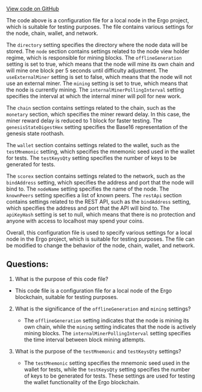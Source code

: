 [View code on GitHub](https://github.com/ergoplatform/ergo/src/main/resources/node1/application.conf)

The code above is a configuration file for a local node in the Ergo project, which is suitable for testing purposes. The file contains various settings for the node, chain, wallet, and network. 

The `directory` setting specifies the directory where the node data will be stored. The `node` section contains settings related to the node view holder regime, which is responsible for mining blocks. The `offlineGeneration` setting is set to true, which means that the node will mine its own chain and will mine one block per 5 seconds until difficulty adjustment. The `useExternalMiner` setting is set to false, which means that the node will not use an external miner. The `mining` setting is set to true, which means that the node is currently mining. The `internalMinerPollingInterval` setting specifies the interval at which the internal miner will poll for new work.

The `chain` section contains settings related to the chain, such as the `monetary` section, which specifies the miner reward delay. In this case, the miner reward delay is reduced to 1 block for faster testing. The `genesisStateDigestHex` setting specifies the Base16 representation of the genesis state roothash.

The `wallet` section contains settings related to the wallet, such as the `testMnemonic` setting, which specifies the mnemonic seed used in the wallet for tests. The `testKeysQty` setting specifies the number of keys to be generated for tests.

The `scorex` section contains settings related to the network, such as the `bindAddress` setting, which specifies the address and port that the node will bind to. The `nodeName` setting specifies the name of the node. The `knownPeers` setting specifies a list of known peers. The `restApi` section contains settings related to the REST API, such as the `bindAddress` setting, which specifies the address and port that the API will bind to. The `apiKeyHash` setting is set to null, which means that there is no protection and anyone with access to localhost may spend your coins.

Overall, this configuration file is used to specify various settings for a local node in the Ergo project, which is suitable for testing purposes. The file can be modified to change the behavior of the node, chain, wallet, and network.
## Questions: 
 1. What is the purpose of this code file?
   - This code file is a configuration file for a local node of the Ergo blockchain, suitable for testing purposes.

2. What is the significance of the `offlineGeneration` and `mining` settings?
   - The `offlineGeneration` setting indicates that the node is mining its own chain, while the `mining` setting indicates that the node is actively mining blocks. The `internalMinerPollingInterval` setting specifies the time interval between block mining attempts.

3. What is the purpose of the `testMnemonic` and `testKeysQty` settings?
   - The `testMnemonic` setting specifies the mnemonic seed used in the wallet for tests, while the `testKeysQty` setting specifies the number of keys to be generated for tests. These settings are used for testing the wallet functionality of the Ergo blockchain.